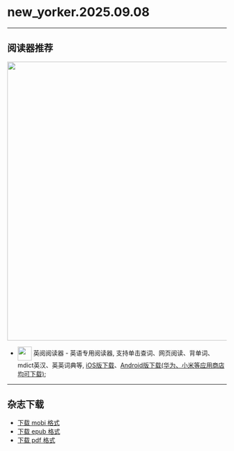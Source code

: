 # new_yorker.2025.09.08
--------------
## 阅读器推荐
<a href="https://ereader.link/?utm_source=github&utm_medium=github&utm_campaign=github" target="_blank">
<img src="https://pic2.zhimg.com/v2-2158f25799daf1cc82b8c88286d58709_1440w.jpg" width="640px"/>
</a>

* <img align="center" src="https://ereader.link/images/ereader.png" width="32px" /> 英阅阅读器 - 英语专用阅读器, 支持单击查词、网页阅读、背单词、mdict英汉、英英词典等, [iOS版下载](https://apps.apple.com/cn/app/ereader-%E8%8B%B1%E9%98%85%E9%98%85%E8%AF%BB%E5%99%A8/id1558805880)、[Android版下载(华为、小米等应用商店均可下载)](https://ereader.link/);

---------------------
## 杂志下载
* [下载 mobi 格式](https://raw.githubusercontent.com/granthuang999/english-ebooks/master/02_new_yorker/2025.09.08/new_yorker.2025.09.08.mobi) 
* [下载 epub 格式](https://raw.githubusercontent.com/granthuang999/english-ebooks/master/02_new_yorker/2025.09.08/new_yorker.2025.09.08.epub)
* [下载 pdf 格式](https://raw.githubusercontent.com/granthuang999/english-ebooks/master/02_new_yorker/2025.09.08/new_yorker.2025.09.08.pdf)
    
